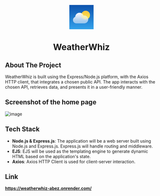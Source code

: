 
<div align="center">
  <a href="https://github.com/SA2804/Weather-App.git">
    <img src="public/images/weatherIcon.jpeg" alt="Logo" width="80" height="80">
  </a>
  <h1 align="center">WeatherWhiz</h1>
</div>

## About The Project 
WeatherWhiz is built using the Express/Node.js platform, with the Axios HTTP client, that integrates a chosen public API. The app interacts with the chosen API, retrieves data, and presents it in a user-friendly manner.

## Screenshot of the home page
![image](https://github.com/SA2804/Weather-App/assets/115529716/33aabec6-873d-479d-93ae-da8bc1626846)

## Tech Stack
* <b>Node.js & Express.js</b>: The application will be a web server built using Node.js and Express.js. Express.js will handle routing and middleware.
* <b>EJS</b>: EJS will be used as the templating engine to generate dynamic HTML based on the application's state.
* <b>Axios</b>: Axios HTTP Client is used for client-server interaction.

## Link
<b>https://weatherwhiz-abez.onrender.com/</b>
